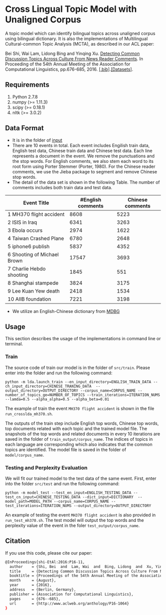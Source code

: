 # Cross Lingual Topic Model with Unaligned Corpus
A topic model which can identify bilingual topics across unaligned corpus using bilingual dictionary. It is also the implementations of Multilingual Cultural-common Topic Analysis (MCTA), as described in our ACL paper:

Bei Shi, Wai Lam, Lidong Bing and Yinqing Xu. [Detecting Common Discussion Topics Across Culture From News Reader Comments](http://aclweb.org/anthology/P16-1064). In Proceeding of the 54th Annual Meeting of the Association for Computational Linguistics, pp.676-685, 2016. [[.bib]](http://aclweb.org/anthology/P/P16/P16-1064.bib).[[Datasets]](https://github.com/shibei00/Cross-Lingual-Topic-Model/tree/master/input).

## Requirements
1. Python 2.7.8
2. numpy (>= 1.11.3)
3. scipy (>= 0.18.1)
4. nltk (>= 3.0.2)

## Data Format
- It is in the folder of [input](https://github.com/shibei00/Cross-Lingual-Topic-Model/tree/master/input)
- There are 10 events in total. Each event includes Engilish train data, English test data, Chinese train data and Chinese test data. Each line represents a document in the event. We remove the punctuations and the stop words. For English comments, we also stem each word to its root form using Porter Stemmer (Porter, 1980). For the Chinese reader comments, we use the Jieba package to segment and remove Chinese stop words.
- The detail of the data set is shown in the following Table. The number of comments includes both train data and test data.

| Event Title                 | #English comments | Chinese comments |
|-----------------------------|-------------------|------------------|
| 1 MH370 flight accident     |              8608 |             5223 |
| 2 ISIS in Iraq              |              6341 |             3263 |
| 3 Ebola occurs              |              2974 |             1622 |
| 4 Taiwan Crashed Plane      |              6780 |             2648 |
| 5 iphone6 publish           |              5837 |             4352 |
| 6 Shooting of Michael Brown |             17547 |             3693 |
| 7 Charlie Hebdo shooting    |              1845 |              551 |
| 8 Shanghai stampede         |              3824 |             3175 |
| 9 Lee Kuan Yew death        |              2418 |             1534 |
| 10 AIIB foundation          |              7221 |             3198 |

-  We utilize an English-Chinese dictionary from [MDBG](https://www.mdbg.net/chinese/dictionary?page=cc-cedict)

## Usage

This section describes the usage of the implementations in command line or terminal.

### Train

The source code of train our model is in the folder of `src/train`. Please enter into the folder and run the following command:

`python -m lda.launch_train --en_input_directory=ENGLISH_TRAIN_DATA --ch_input_directory=CHINESE_TRANING_DATA  --output_directory=OUTPUT_DIRECTORY --corpus_name=CORPUS_NAME --number_of_topics_ge=NUMBER_OF_TOPICS --train_iterations=ITERATION_NUMS --lamda=0.5 --alpha_alpha=0.5 --alpha_beta=0.01`

The example of train the event `MH370 flight accident` is shown in the file `run_crosslda_mh370.sh`.

The outputs of the train step include English top words, Chinese top words, top documents related with each topic and the trained model file. The snapshots of the top words and related documents in every 10 iterations are saved in the folder of `train_output/corpus_name`.  The indices of topics in each language are corresponding which also indicates that the common topics are identified. The model file is saved in the folder of `model/corpus_name`.

### Testing and Perplexity Evaluation
We will fit our trained model to the test data of the same event. First, enter into the folder `src/test` and run the following command:

`python -m model_test --test_en_input=ENGLISH_TESTING_DATA --test_cn_input=CHINESE_TESTING_DATA --dict_input=DICTIONARY  --model_path=MODEL_PATH --corpus_name=CORPUS_NAME --test_iterations=ITERATION_NUMS --output_directory=OUTPUT_DIRECTORY`

An example of testing the event `MH370 flight accident` is also provided in `run_test_mh370.sh`. The test model will output the top words and the perplexity value of the event in the foler `test_output/corpus_name`. 

## Citation 

If you use this code, please cite our paper:
```sh
@InProceedings{shi-EtAl:2016:P16-11,
  author    = {Shi, Bei  and  Lam, Wai  and  Bing, Lidong  and  Xu, Yinqing},
  title     = {Detecting Common Discussion Topics Across Culture From News Reader Comments},
  booktitle = {Proceedings of the 54th Annual Meeting of the Association for Computational Linguistics (Volume 1: Long Papers)},
  month     = {August},
  year      = {2016},
  address   = {Berlin, Germany},
  publisher = {Association for Computational Linguistics},
  pages     = {676--685},
  url       = {http://www.aclweb.org/anthology/P16-1064}
}
```
